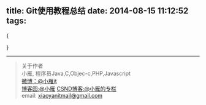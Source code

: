 title: Git使用教程总结
date: 2014-08-15 11:12:52
tags:
---
{








































}

  - - -  
>关于作者  
小雁, 程序员Java,C,Objec-c,PHP,Javascript  
[微博：@小雁it](http://weibo.com/xiaoyanit)  
[博客园:@小雁](http://www.cnblogs.com/xiaoyanit)
[CSND博客:@小雁的专栏](http://blog.csdn.net/af648480314)  
email: xiaoyanitmail@gmail.com